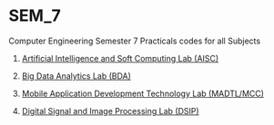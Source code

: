 # SEM_7
Computer Engineering Semester 7 Practicals codes for all Subjects

1. [Artificial Intelligence and Soft Computing Lab (AISC)](https://github.com/HarshOza36/SEM_7/tree/master/AISC%20Lab)

2. [Big Data Analytics Lab (BDA)]()

3. [Mobile Application Development Technology Lab (MADTL/MCC)](https://github.com/HarshOza36/SEM_7/tree/master/MCC%20Lab/Exp06)

4. [Digital Signal and Image Processing Lab (DSIP)](https://github.com/HarshOza36/SEM_7/tree/master/DSIP%20Lab)
